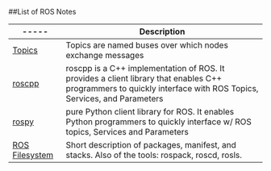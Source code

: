 ##List of ROS Notes

|-----|Description|
|-----|------|
|[Topics][1]| Topics are named buses over which nodes exchange messages|
|[roscpp][2]|roscpp is a C++ implementation of ROS. It provides a client library that enables C++ programmers to quickly interface with ROS Topics, Services, and Parameters|
|[rospy][3]|pure Python client library for ROS. It enables Python programmers to quickly interface w/ ROS topics, Services and Parameters|
|[ROS Filesystem][4]|Short description of packages, manifest, and stacks.  Also of the tools: rospack, roscd, rosls.|

[1]: ros_notes/topics.md
[2]: ros_notes/roscpp.md
[3]: ros_notes/rospy.md
[4]: ros_notes/ros_filesystem.md
